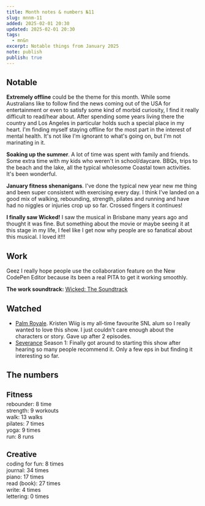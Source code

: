 ```yaml
---
title: Month notes & numbers №11
slug: mnnm-11
added: 2025-02-01 20:30
updated: 2025-02-01 20:30
tags:
  - mn&n
excerpt: Notable things from January 2025
note: publish
publish: true
---
```


## Notable

**Extremely offline** could be the theme for this month. While some Australians like to follow find the news coming out of the USA for entertainment or even to satisfy some kind of morbid curiosity, I find it really difficult to read/hear about. After spending some years living there the country and Los Angeles in particular holds such a special place in my heart. I'm finding myself staying offline for the most part in the interest of mental health. It's not like I'm ignorant to what's going on, but I'm not marinating in it.

**Soaking up the summer**. A lot of time was spent with family and friends. Some extra time with my kids who weren't in school/daycare. BBQs, trips to the beach and the lake, all the typical wholesome Coastal town activities. It's been wonderful. 

**January fitness shenanigans**. I've done the typical new year new me thing and been super consistent with exercising every day. I think I've landed on a good mix of walking, rebounding, strength, pilates and running and have had no niggles or injuries crop up so far. Crossed fingers it continues!

**I finally saw Wicked!** I saw the musical in Brisbane many years ago and thought it was fine. But something about the movie or maybe seeing it at this stage in my life, I feel like I get now why people are so fanatical about this musical. I loved it!!!
## Work

Geez I really hope people use the collaboration feature on the New CodePen Editor because its been a real PITA to get it working smoothly.

**The work soundtrack:** [Wicked: The Soundtrack](https://open.spotify.com/album/3JUrJP460nFIqwjxM19slT?si=sB1arErKQe-KMkP7riicRg)

## Watched

- [Palm Royale](https://www.imdb.com/title/tt8888540/). Kristen Wiig is my all-time favourite SNL alum so I really wanted to love this show. I just couldn't care enough about the characters or story. Gave up after 2 episodes. 
- [Severance](https://www.imdb.com/title/tt11280740/) Season 1: Finally got around to starting this show after hearing so many people recommend it. Only a few eps in but finding it interesting so far. 


## The numbers

<h3 style="margin-bottom: 0.2rem; font-size: 1.2rem;">Fitness</h3>
<ul style="list-style: none; margin: 0; padding: 0;">
  <li>rebounder: 8 time</li>
  <li>strength: 9 workouts</li>
  <li>walk: 13 walks</li>
  <li>pilates: 7 times</li>
  <li>yoga: 9 times</li>
  <li>run: 8 runs</li>
</ul>

<h3 style="margin-bottom: 0.2rem; font-size: 1.2rem;">Creative</h3>
<ul style="list-style: none; margin: 0; padding: 0;">
<li>coding for fun: 8 times</li>
<li>journal: 34 times</li>
<li>piano: 17 times</li>
<li>read (book): 27 times</li>
<li>write: 4 times</li>
<li>lettering: 0 times</li>
</ul>
